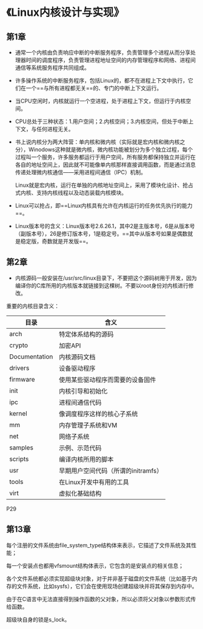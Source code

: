 # 《Linux内核设计与实现》

## 第1章

- 通常一个内核由负责响应中断的中断服务程序，负责管理多个进程从而分享处理器时间的调度程序，负责管理进程地址空间的内存管理程序和网络、进程间通信等系统服务程序共同组成。

- 许多操作系统的中断服务程序，包括Linux的，都不在进程上下文中执行，它们在一个==与所有进程都无关==的、专门的中断上下文运行。

- 当CPU空闲时，内核就运行一个空进程，处于进程上下文，但运行于内核空间。
- CPU总处于三种状态：1.用户空间；2.内核空间；3.内核空间，但处于中断上下文，与任何进程无关。

- 书上说内核分为两大阵营：单内核和微内核（实际就是宏内核和微内核之分），Winodows这种就是微内核，微内核功能被划分为多个独立过程，每个过程叫一个服务，许多服务都运行于用户空间，所有服务都保持独立并运行在各自的地址空间上，因此就不可能像单内核那样直接调用函数，而是通过消息传递处理微内核通信——采用进程间通信（IPC）机制。

  Linux就是宏内核，运行在单独的内核地址空间上，采用了模块化设计、抢占式内核、支持内核线程以及动态装载内核模块。

- Linux可以抢占，即==Linux内核具有允许在内核运行的任务优先执行的能力==。

- Linux版本号的含义：Linux版本号2.6.26.1，其中2是主版本号，6是从版本号（副版本号），26是修订版本号，1是稳定号。==其中从版本号如果是偶数就是稳定版，奇数就是开发版==。



## 第2章

- 内核源码一般安装在/usr/src/linux目录下，不要把这个源码树用于开发，因为编译你的C库所用的内核版本就链接到这棵树。不要以root身份对内核进行修改。

重要的内核目录含义：

| 目录          | 含义                                |
| ------------- | ----------------------------------- |
| arch          | 特定体系结构的源码                  |
| crypto        | 加密API                             |
| Documentation | 内核源码文档                        |
| drivers       | 设备驱动程序                        |
| firmware      | 使用某些驱动程序而需要的设备固件    |
| init          | 内核引导和初始化                    |
| ipc           | 进程间通信代码                      |
| kernel        | 像调度程序这样的核心子系统          |
| mm            | 内存管理子系统和VM                  |
| net           | 网络子系统                          |
| samples       | 示例、示范代码                      |
| scripts       | 编译内核所用的脚本                  |
| usr           | 早期用户空间代码（所谓的initramfs） |
| tools         | 在Linux开发中有用的工具             |
| virt          | 虚拟化基础结构                      |

P29



## 第13章

每个注册的文件系统由file_system_type结构体来表示，它描述了文件系统及其性能；

每一个安装点也都用vfsmount结构体表示，它包含的是安装点的相关信息；

各个文件系统都必须实现超级块对象，对于并非基于磁盘的文件系统（比如基于内存的文件系统，比如sysfs），它们会在使用现场创建超级块并将其保存到内存中。

由于在C语言中无法直接得到操作函数的父对象，所以必须将父对象以参数形式传给函数。

超级块自身的锁是s_lock。